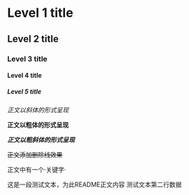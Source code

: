 


# Level 1 title
## Level 2 title
### Level 3 title
#### Level 4 title
##### Level 5 title

*正文以斜体的形式呈现*

**正文以粗体的形式呈现**

***正文以粗斜体的形式呈现***

~~正文添加删除线效果~~

正文中有一个·关键字·

这是一段测试文本，为此README正文内容
测试文本第二行数据
